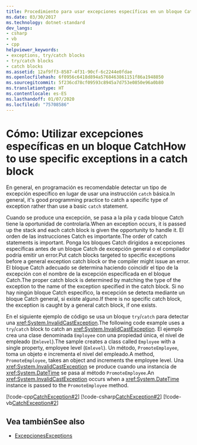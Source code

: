 ```yaml
---
title: Procedimiento para usar excepciones específicas en un bloque Catch
ms.date: 03/30/2017
ms.technology: dotnet-standard
dev_langs:
- csharp
- vb
- cpp
helpviewer_keywords:
- exceptions, try/catch blocks
- try/catch blocks
- catch blocks
ms.assetid: 12af9ff3-8587-4f31-90cf-6c2244e0fdae
ms.openlocfilehash: 6f0956c6418d894a5768463861151f86a1948850
ms.sourcegitcommit: 5f236cd78cf09593c8945a7d753e0850e96a0b80
ms.translationtype: HT
ms.contentlocale: es-ES
ms.lasthandoff: 01/07/2020
ms.locfileid: "75708586"
---
```

# <a name="how-to-use-specific-exceptions-in-a-catch-block"></a><span data-ttu-id="05829-102">Cómo: Utilizar excepciones específicas en un bloque Catch</span><span class="sxs-lookup"><span data-stu-id="05829-102">How to use specific exceptions in a catch block</span></span>

<span data-ttu-id="05829-103">En general, en programación es recomendable detectar un tipo de excepción específico en lugar de usar una instrucción `catch` básica.</span><span class="sxs-lookup"><span data-stu-id="05829-103">In general, it's good programming practice to catch a specific type of exception rather than use a basic `catch` statement.</span></span>

<span data-ttu-id="05829-104">Cuando se produce una excepción, se pasa a la pila y cada bloque Catch tiene la oportunidad de controlarla.</span><span class="sxs-lookup"><span data-stu-id="05829-104">When an exception occurs, it is passed up the stack and each catch block is given the opportunity to handle it.</span></span> <span data-ttu-id="05829-105">El orden de las instrucciones Catch es importante.</span><span class="sxs-lookup"><span data-stu-id="05829-105">The order of catch statements is important.</span></span> <span data-ttu-id="05829-106">Ponga los bloques Catch dirigidos a excepciones específicas antes de un bloque Catch de excepción general o el compilador podría emitir un error.</span><span class="sxs-lookup"><span data-stu-id="05829-106">Put catch blocks targeted to specific exceptions before a general exception catch block or the compiler might issue an error.</span></span> <span data-ttu-id="05829-107">El bloque Catch adecuado se determina haciendo coincidir el tipo de la excepción con el nombre de la excepción especificada en el bloque Catch.</span><span class="sxs-lookup"><span data-stu-id="05829-107">The proper catch block is determined by matching the type of the exception to the name of the exception specified in the catch block.</span></span> <span data-ttu-id="05829-108">Si no hay ningún bloque Catch específico, la excepción se detecta mediante un bloque Catch general, si existe alguno.</span><span class="sxs-lookup"><span data-stu-id="05829-108">If there is no specific catch block, the exception is caught by a general catch block, if one exists.</span></span>

<span data-ttu-id="05829-109">En el siguiente ejemplo de código se usa un bloque `try`/`catch` para detectar una <xref:System.InvalidCastException>.</span><span class="sxs-lookup"><span data-stu-id="05829-109">The following code example uses a `try`/`catch` block to catch an <xref:System.InvalidCastException>.</span></span> <span data-ttu-id="05829-110">El ejemplo crea una clase denominada `Employee` con una propiedad única, el nivel de empleado (`Emlevel`).</span><span class="sxs-lookup"><span data-stu-id="05829-110">The sample creates a class called `Employee` with a single property, employee level (`Emlevel`).</span></span> <span data-ttu-id="05829-111">Un método, `PromoteEmployee`, toma un objeto e incrementa el nivel del empleado.</span><span class="sxs-lookup"><span data-stu-id="05829-111">A method, `PromoteEmployee`, takes an object and increments the employee level.</span></span> <span data-ttu-id="05829-112">Una <xref:System.InvalidCastException> se produce cuando una instancia de <xref:System.DateTime> se pasa al método `PromoteEmployee`.</span><span class="sxs-lookup"><span data-stu-id="05829-112">An <xref:System.InvalidCastException> occurs when a <xref:System.DateTime> instance is passed to the `PromoteEmployee` method.</span></span>

[!code-cpp[CatchException#2](../../../samples/snippets/cpp/VS_Snippets_CLR/CatchException/CPP/catchexception1.cpp#2)]
[!code-csharp[CatchException#2](../../../samples/snippets/csharp/VS_Snippets_CLR/CatchException/CS/catchexception1.cs#2)]
[!code-vb[CatchException#2](../../../samples/snippets/visualbasic/VS_Snippets_CLR/CatchException/VB/catchexception1.vb#2)] 

## <a name="see-also"></a><span data-ttu-id="05829-113">Vea también</span><span class="sxs-lookup"><span data-stu-id="05829-113">See also</span></span>

- [<span data-ttu-id="05829-114">Excepciones</span><span class="sxs-lookup"><span data-stu-id="05829-114">Exceptions</span></span>](index.md)
